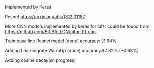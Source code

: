 Implemented by Keras

Resnet:https://arxiv.org/abs/1812.01187

More CNN models implemented by keras for cifar could be found from https://github.com/BIGBALLON/cifar-10-cnn

Train base line Resnet model (done) accuracy: 91.64%

Adding Learningrate WarmUp (done) accuracy:92.32% (+0.68%)

Adding cosine decay(on progress)
